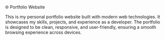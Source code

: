 🌐 Portfolio Website

This is my personal portfolio website built with modern web technologies. It showcases my skills, projects, and experience as a developer. The portfolio is designed to be clean, responsive, and user-friendly, ensuring a smooth browsing experience across devices.
